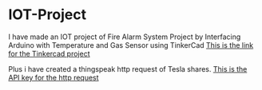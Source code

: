 # IOT-Project
I have made an IOT project of Fire Alarm System Project by Interfacing Arduino with Temperature and Gas Sensor using TinkerCad 
[This is the link for the Tinkercad project](https://www.tinkercad.com/things/d7whCDPmXLc-spectacular-migelo-allis/editel?sharecode=N5_DeIIJ7lIS-caGk2KkkHjfqDEP1JwvIqqj3OQ12YQ)

Plus i have created a thingspeak http request of Tesla shares.
[This is the API key for the http request](https://api.thingspeak.com/apps/thinghttp/send_request?api_key=VQ7CVFG9K9DQ3E2U)
